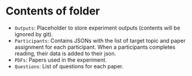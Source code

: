 # Contents of folder

- `Outputs`: Placeholder to store experiment outputs (contents will be ignored by git).
- `Participants`: Contains JSONs with the list of target topic and paper assignment for each participant. When a participants completes reading, their data is added to their json.
- `PDFs`: Papers used in the experiment.
- `Questions`: List of questions for each paper.